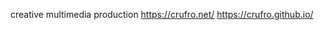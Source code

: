 creative multimedia production
https://crufro.net/
https://crufro.github.io/

<!---
Crufro/Crufro is a ✨ special ✨ repository because its `README.md` (this file) appears on your GitHub profile.
You can click the Preview link to take a look at your changes.
--->
